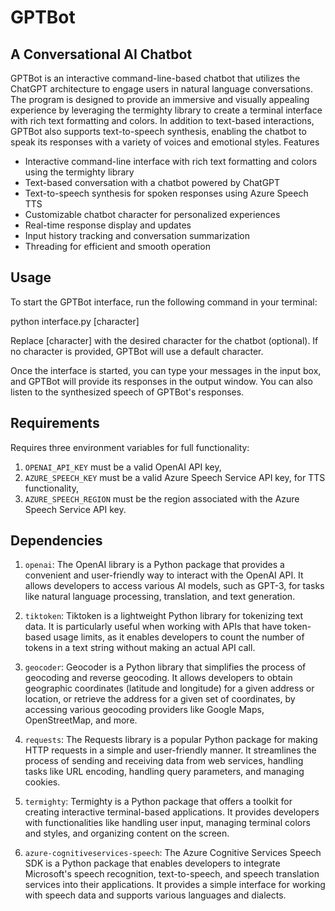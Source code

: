 # GPTBot
## A Conversational AI Chatbot

GPTBot is an interactive command-line-based chatbot that utilizes the ChatGPT architecture to engage users in natural language conversations. The program is designed to provide an immersive and visually appealing experience by leveraging the termighty library to create a terminal interface with rich text formatting and colors. In addition to text-based interactions, GPTBot also supports text-to-speech synthesis, enabling the chatbot to speak its responses with a variety of voices and emotional styles.
Features

* Interactive command-line interface with rich text formatting and colors using the termighty library
* Text-based conversation with a chatbot powered by ChatGPT
* Text-to-speech synthesis for spoken responses using Azure Speech TTS
* Customizable chatbot character for personalized experiences
* Real-time response display and updates
* Input history tracking and conversation summarization
* Threading for efficient and smooth operation

## Usage

To start the GPTBot interface, run the following command in your terminal:

python interface.py [character]

Replace [character] with the desired character for the chatbot (optional). If no character is provided, GPTBot will use a default character.

Once the interface is started, you can type your messages in the input box, and GPTBot will provide its responses in the output window. You can also listen to the synthesized speech of GPTBot's responses.

## Requirements

Requires three environment variables for full functionality:

1. `OPENAI_API_KEY` must be a valid OpenAI API key,
2. `AZURE_SPEECH_KEY` must be a valid Azure Speech Service API key, for TTS functionality,
3. `AZURE_SPEECH_REGION` must be the region associated with the Azure Speech Service API key.


## Dependencies
1. `openai`: The OpenAI library is a Python package that provides a convenient and user-friendly way to interact with the OpenAI API. It allows developers to access various AI models, such as GPT-3, for tasks like natural language processing, translation, and text generation.

2. `tiktoken`: Tiktoken is a lightweight Python library for tokenizing text data. It is particularly useful when working with APIs that have token-based usage limits, as it enables developers to count the number of tokens in a text string without making an actual API call.

3. `geocoder`: Geocoder is a Python library that simplifies the process of geocoding and reverse geocoding. It allows developers to obtain geographic coordinates (latitude and longitude) for a given address or location, or retrieve the address for a given set of coordinates, by accessing various geocoding providers like Google Maps, OpenStreetMap, and more.

4. `requests`: The Requests library is a popular Python package for making HTTP requests in a simple and user-friendly manner. It streamlines the process of sending and receiving data from web services, handling tasks like URL encoding, handling query parameters, and managing cookies.

5. `termighty`: Termighty is a Python package that offers a toolkit for creating interactive terminal-based applications. It provides developers with functionalities like handling user input, managing terminal colors and styles, and organizing content on the screen.

6. `azure-cognitiveservices-speech`: The Azure Cognitive Services Speech SDK is a Python package that enables developers to integrate Microsoft's speech recognition, text-to-speech, and speech translation services into their applications. It provides a simple interface for working with speech data and supports various languages and dialects.
